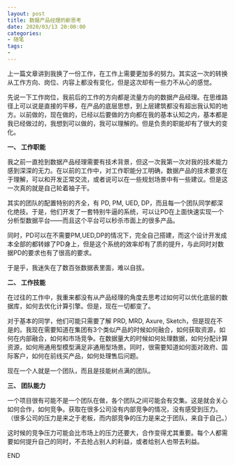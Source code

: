 ```yaml
---
layout: post
title: 数据产品经理的新思考
date: 2020/03/13 20:00:00
categories:
- 随笔
tags:
- 
---
```


上一篇文章讲到我换了一份工作，在工作上需要更加多的努力。其实这一次的转换从工作方向、岗位、内容上都没有变化，但是这次却有一些力不从心的感觉。

先说一下工作岗位，我前后的工作的方向都是流量方向的数据产品经理。在思维路径上可以说是直接的平移，在产品的底层思想，到上层建筑都没有超出我认知的地方。以前做的，现在做的，已经以后要做的方向都在我的基本认知之内，基本都是我已经做过的，我想到可以做的，我可以理解的。但是负责的职能却有了很大的变化。

**一、 工作职能**

我之前一直抢到数据产品经理需要有技术背景，但这一次我第一次对我的技术能力感到深深的无力。在以前的工作中，对工作职能分工明确，数据产品的技术要求在于理解，可以和开发正常交流，或者说可以在一些规划场景中有一些建议。但是这一次真的就是自己轮着袖子干。

其实的团队的配置特别的齐全，有 PD, PM, UED, DP，而且每一个团队同学都深化绝技。于是，他们开发了一套特别牛逼的系统，可以让PD在上面快速实现一个分析型数据平台——而且这个平台可以秒杀市面上的很多产品。

同时，PD可以在不需要PM,UED,DP的情况下，完全自己搭建，而这个设计开发成本全部的都转嫁了PD身上，但是这个系统的效率却有了质的提升，与此同时对数据PD的要求也有了很高的要求。

于是乎，我迷失在了数百张数据表里面，难以自拔。

**二、 工作技能**

在过往的工作中，我重来都没有从产品经理的角度去思考过如何可以优化底层的数据库，如何去优化计算引擎。但是，现在一切都变了。

对于基本的同学，他们可能只需要了解 PRD, MRD, Axure, Sketch，但是现在不是的。我现在需要知道在集团有3个类似产品的时候如何融合，如何获取资源，如何在内部融合，如何和市场竞争。在数据量大的时候如何处理数据，如何分配计算资源，如何用通用型模型满足非通用型场景。同时，很需要知道如何面对政府、国际客户，如何在前线买产品，如何处理售后问题。

现在一个人就是一个团队，而且是技能树点满的团队。

**三、 团队能力**

一个项目很有可能不是一个团队在做，各个团队之间可能会有交集。这是就会关心如何合作，如何竞争。获取在很多公司没有内部竞争的情况，没有感受到压力。（很多公司的压力是来之于老板，而内部竞争的压力是来之于团队，来自于自己。）

这时候的竞争压力可能会比市场上的压力还要大，合作变得尤其重要。每个人都需要如何提升自己的同时，不去抢占别人的利益，或者给别人也带去利益。

END